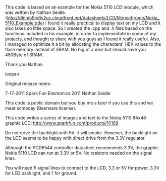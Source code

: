 This code is based on an example for the Nokia 5110 LCD module, which was written by Nathan Seidle.
(http://dlnmh9ip6v2uc.cloudfront.net/datasheets/LCD/Monochrome/Nokia_5110_Example.pde)
I found it really practical to display text on my LCD and it also takes so little space.
So I created the .cpp and .h files based on the functions included in his example, in order to implementate
in some of my projects, and thought to share with you guys as I found it really useful. Also, I managed to
optimize it a bit by allocating the characters' HEX values to the flash memory instead of SRAM. No big of
a deal but should save you 480Byte of SRAM.

Thank you Nathan

ionpan


Original release notes:

7-17-2011
Spark Fun Electronics 2011
Nathan Seidle

This code is public domain but you buy me a beer if you use this and we meet someday (Beerware license).

This code writes a series of images and text to the Nokia 5110 84x48 graphic LCD:
http://www.sparkfun.com/products/10168

Do not drive the backlight with 5V. It will smoke. However, the backlight on the LCD seems to be
happy with direct drive from the 3.3V regulator.

Although the PCD8544 controller datasheet recommends 3.3V, the graphic Nokia 5110 LCD can run at 3.3V or 5V.
No resistors needed on the signal lines.

You will need 5 signal lines to connect to the LCD, 3.3 or 5V for power, 3.3V for LED backlight, and 1 for ground.
